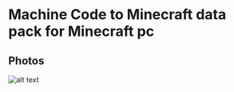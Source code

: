 # Machine Code to Minecraft data pack for Minecraft pc
## Photos
![alt text](https://github.com/Dunvantkai/Minecraft-pc-Program-code-Gen/blob/main/Photos/Photo.png)
